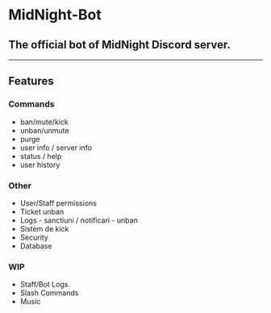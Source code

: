 # MidNight-Bot
## The official bot of MidNight Discord server.
---
## Features
### Commands
- ban/mute/kick
- unban/unmute
- purge
- user info / server info
- status / help
- user history

### Other
- User/Staff permissions
- Ticket unban
- Logs - sanctiuni / notificari - unban
- Sistem de kick
- Security
- Database

### WIP
- Staff/Bot Logs
- Slash Commands
- Music
